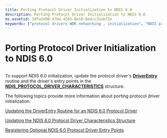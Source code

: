 ```yaml
---
title: Porting Protocol Driver Initialization to NDIS 6.0
description: Porting Protocol Driver Initialization to NDIS 6.0
ms.assetid: 3dfa1698-47bd-4203-8e16-8e4cc31ab72e
keywords: ["protocol drivers WDK networking , initialization", "NDIS protocol drivers WDK , initialization", "initializing protocol drivers", "porting protocol drivers WDK networking , initialization"]
---
```


# Porting Protocol Driver Initialization to NDIS 6.0


## <a href="" id="ddk-porting-protocol-driver-initialization-to-ndis-6-0-nd"></a>


To support NDIS 6.0 initialization, update the protocol driver's [**DriverEntry**](https://msdn.microsoft.com/library/windows/hardware/ff544113) routine and the driver's entry points in the [**NDIS\_PROTOCOL\_DRIVER\_CHARACTERISTICS**](https://msdn.microsoft.com/library/windows/hardware/ff566825) structure.

The following topics provide more information about porting protocol driver initialization:

[Updating the DriverEntry Routine for an NDIS 6.0 Protocol Driver](updating-the-driverentry-routine-for-an-ndis-6-0-protocol-driver.md)

[Updating the NDIS 6.0 Protocol Driver Characteristics Structure](updating-the-ndis-6-0-protocol-driver-characteristics-structure.md)

[Registering Optional NDIS 6.0 Protocol Driver Entry Points](registering-optional-ndis-6-0-protocol-driver-entry-points.md)

 

 





